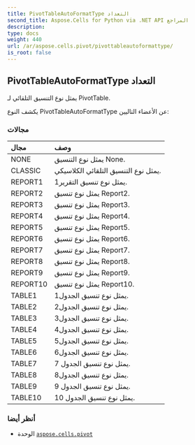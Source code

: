 ```yaml
---
title: PivotTableAutoFormatType التعداد
second_title: Aspose.Cells for Python via .NET API المراجع
description:
type: docs
weight: 440
url: /ar/aspose.cells.pivot/pivottableautoformattype/
is_root: false
---
```

##  PivotTableAutoFormatType التعداد
يمثل نوع التنسيق التلقائي لـ PivotTable.



يكشف النوع PivotTableAutoFormatType عن الأعضاء التاليين:

###  مجالات
| مجال| وصف|
| :- | :- |
| NONE | يمثل نوع التنسيق None.|
| CLASSIC | يمثل نوع التنسيق التلقائي الكلاسيكي.|
| REPORT1 |يمثل نوع تنسيق التقرير1.|
| REPORT2 | يمثل نوع تنسيق Report2.|
| REPORT3 | يمثل نوع تنسيق Report3.|
| REPORT4 | يمثل نوع تنسيق Report4.|
| REPORT5 | يمثل نوع تنسيق Report5.|
| REPORT6 | يمثل نوع تنسيق Report6.|
| REPORT7 | يمثل نوع تنسيق Report7.|
| REPORT8 | يمثل نوع تنسيق Report8.|
| REPORT9 | يمثل نوع تنسيق Report9.|
| REPORT10 | يمثل نوع تنسيق Report10.|
| TABLE1 | يمثل نوع تنسيق الجدول1.|
| TABLE2 | يمثل نوع تنسيق الجدول2.|
| TABLE3 | يمثل نوع تنسيق الجدول3.|
| TABLE4 | يمثل نوع تنسيق الجدول4.|
| TABLE5 | يمثل نوع تنسيق الجدول5.|
| TABLE6 | يمثل نوع تنسيق الجدول6.|
| TABLE7 | يمثل نوع تنسيق الجدول 7.|
| TABLE8 | يمثل نوع تنسيق الجدول8.|
| TABLE9 | يمثل نوع تنسيق الجدول 9.|
| TABLE10 | يمثل نوع تنسيق الجدول 10.|



###  أنظر أيضا
* الوحدة [`aspose.cells.pivot`](..)
